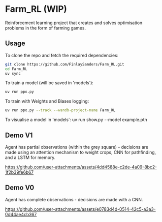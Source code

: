# Farm_RL (WIP)

Reinforcement learning project that creates and solves optimisation problems in the form of farming games.

## Usage

To clone the repo and fetch the required dependencies:

```bash
git clone https://github.com/FinlaySanders/Farm_RL.git
cd Farm_RL
uv sync
```

To train a model (will be saved in 'models'): 
```bash
uv run ppo.py
```
To train with Weights and Biases logging:
```bash
uv run ppo.py --track --wandb-project-name Farm_RL
```

To visualise a model in 'models':
uv run show.py --model example.pth

## Demo V1

Agent has partial observations (within the grey square) - decisions are made using an attention mechanism to weight crops, CNN for pathfinding, and a LSTM for memory.

https://github.com/user-attachments/assets/4dd4588e-c2de-4a09-8bc2-1f2b39fe6b67

## Demo V0

Agent has complete observations - decisions are made with a CNN.

https://github.com/user-attachments/assets/e0783d4d-0514-42c5-a3a3-0d44ae4cb367
